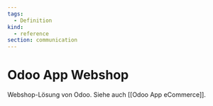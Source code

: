 ```yaml
---
tags:
  - Definition
kind:
  - reference
section: communication
---
```


# Odoo App Webshop

Webshop-Lösung von Odoo. Siehe auch [[Odoo App eCommerce]].
